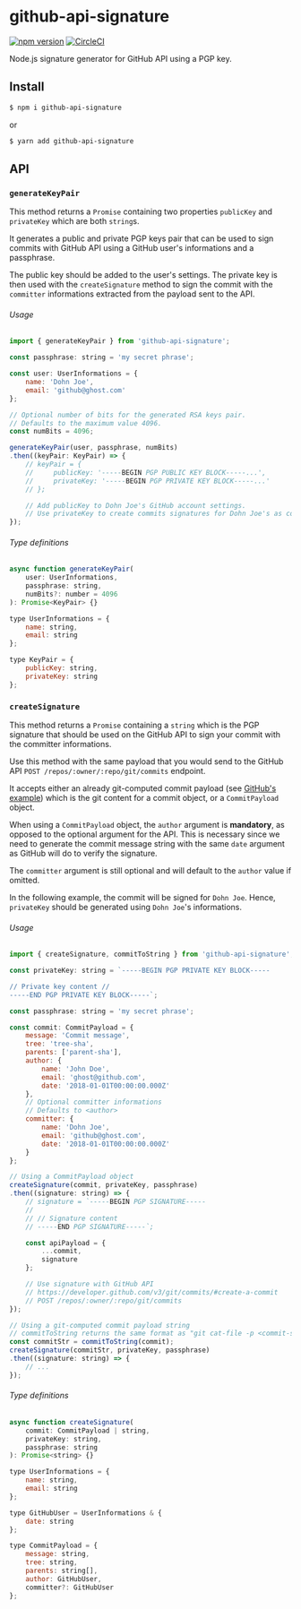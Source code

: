 # github-api-signature

[![npm version](https://badge.fury.io/js/github-api-signature.svg)](https://badge.fury.io/js/github-api-signature)
[![CircleCI](https://circleci.com/gh/GitbookIO/github-api-signature.svg?style=svg)](https://circleci.com/gh/GitbookIO/github-api-signature)

Node.js signature generator for GitHub API using a PGP key.

## Install

```sh
$ npm i github-api-signature
```

or

```sh
$ yarn add github-api-signature
```

## API

### `generateKeyPair`

This method returns a `Promise` containing two properties `publicKey` and `privateKey` which are both `string`s.

It generates a public and private PGP keys pair that can be used to sign commits with GitHub API using a GitHub user's informations and a passphrase.

The public key should be added to the user's settings. The private key is then used with the `createSignature` method to sign the commit with the `committer` informations extracted from the payload sent to the API.

###### Usage

```js
import { generateKeyPair } from 'github-api-signature';

const passphrase: string = 'my secret phrase';

const user: UserInformations = {
    name: 'Dohn Joe',
    email: 'github@ghost.com'
};

// Optional number of bits for the generated RSA keys pair.
// Defaults to the maximum value 4096.
const numBits = 4096;

generateKeyPair(user, passphrase, numBits)
.then((keyPair: KeyPair) => {
    // keyPair = {
    //     publicKey: '-----BEGIN PGP PUBLIC KEY BLOCK-----...',
    //     privateKey: '-----BEGIN PGP PRIVATE KEY BLOCK-----...'
    // };

    // Add publicKey to Dohn Joe's GitHub account settings.
    // Use privateKey to create commits signatures for Dohn Joe's as committer.
});
```

###### Type definitions

```js
async function generateKeyPair(
    user: UserInformations,
    passphrase: string,
    numBits?: number = 4096
): Promise<KeyPair> {}

type UserInformations = {
    name: string,
    email: string
};

type KeyPair = {
    publicKey: string,
    privateKey: string
};
```

### `createSignature`

This method returns a `Promise` containing a `string` which is the PGP signature that should be used on the GitHub API to sign your commit with the committer informations.

Use this method with the same payload that you would send to the GitHub API `POST /repos/:owner/:repo/git/commits` endpoint.

It accepts either an already git-computed commit payload (see [GitHub's example](https://developer.github.com/v3/git/commits/#example-input)) which is the git content for a commit object, or a `CommitPayload` object.

When using a `CommitPayload` object, the `author` argument is **mandatory**, as opposed to the optional argument for the API. This is necessary since we need to generate the commit message string with the same `date` argument as GitHub will do to verify the signature.

The `committer` argument is still optional and will default to the `author` value if omitted.

In the following example, the commit will be signed for `Dohn Joe`. Hence, `privateKey` should be generated using `Dohn Joe`'s informations.

###### Usage

```js
import { createSignature, commitToString } from 'github-api-signature';

const privateKey: string = `-----BEGIN PGP PRIVATE KEY BLOCK-----

// Private key content //
-----END PGP PRIVATE KEY BLOCK-----`;

const passphrase: string = 'my secret phrase';

const commit: CommitPayload = {
    message: 'Commit message',
    tree: 'tree-sha',
    parents: ['parent-sha'],
    author: {
        name: 'John Doe',
        email: 'ghost@github.com',
        date: '2018-01-01T00:00:00.000Z'
    },
    // Optional committer informations
    // Defaults to <author>
    committer: {
        name: 'Dohn Joe',
        email: 'github@ghost.com',
        date: '2018-01-01T00:00:00.000Z'
    }
};

// Using a CommitPayload object
createSignature(commit, privateKey, passphrase)
.then((signature: string) => {
    // signature = `-----BEGIN PGP SIGNATURE-----
    //
    // // Signature content
    // -----END PGP SIGNATURE-----`;

    const apiPayload = {
        ...commit,
        signature
    };

    // Use signature with GitHub API
    // https://developer.github.com/v3/git/commits/#create-a-commit
    // POST /repos/:owner/:repo/git/commits
});

// Using a git-computed commit payload string
// commitToString returns the same format as "git cat-file -p <commit-sha>"
const commitStr = commitToString(commit);
createSignature(commitStr, privateKey, passphrase)
.then((signature: string) => {
    // ...
});
```

###### Type definitions

```js
async function createSignature(
    commit: CommitPayload | string,
    privateKey: string,
    passphrase: string
): Promise<string> {}

type UserInformations = {
    name: string,
    email: string
};

type GitHubUser = UserInformations & {
    date: string
};

type CommitPayload = {
    message: string,
    tree: string,
    parents: string[],
    author: GitHubUser,
    committer?: GitHubUser
};
```
